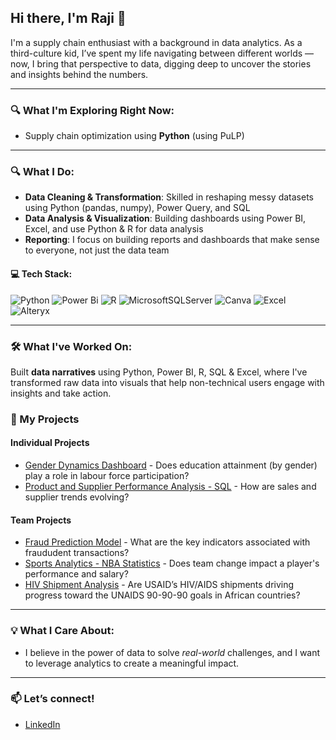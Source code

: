 ## Hi there, I'm Raji 👋

I'm a supply chain enthusiast with a background in data analytics. As a third-culture kid, I’ve spent my life navigating between different worlds — now, I bring that perspective to data, digging deep to uncover the stories and insights behind the numbers.

---

### 🔍 What I'm Exploring Right Now:
- Supply chain optimization using **Python** (using PuLP)

---

### 🔍 What I Do:

- **Data Cleaning & Transformation**: Skilled in reshaping messy datasets using Python (pandas, numpy), Power Query, and SQL
- **Data Analysis & Visualization**: Building dashboards using Power BI, Excel, and use Python & R for data analysis   
- **Reporting**: I focus on building reports and dashboards that make sense to everyone, not just the data team

#### 💻 Tech Stack:
![Python](https://img.shields.io/badge/python-3670A0?style=for-the-badge&logo=python&logoColor=ffdd54) ![Power Bi](https://img.shields.io/badge/power_bi-F2C811?style=for-the-badge&logo=powerbi&logoColor=black) ![R](https://img.shields.io/badge/r-%23276DC3.svg?style=for-the-badge&logo=r&logoColor=white) ![MicrosoftSQLServer](https://img.shields.io/badge/Microsoft%20SQL%20Server-CC2927?style=for-the-badge&logo=microsoft%20sql%20server&logoColor=white) ![Canva](https://img.shields.io/badge/Canva-%2300C4CC.svg?style=for-the-badge&logo=Canva&logoColor=white) ![Excel](https://img.shields.io/badge/Excel-217346?style=for-the-badge&logo=microsoft-excel&logoColor=white) ![Alteryx](https://img.shields.io/badge/Alteryx-003B5C?style=for-the-badge&logo=data:image/svg+xml;base64,PHN2ZyB3aWR0aD0nMjUnIGhlaWdodD0nMjUnIHZpZXdCb3g9JzAgMCAxMjggMTI4JyB4bWxucz0naHR0cD)


---

### 🛠️ What I've Worked On:
Built **data narratives** using Python, Power BI, R, SQL & Excel, where I've transformed raw data into visuals that help non-technical users engage with insights and take action.

### 📂 My Projects
#### Individual Projects
- [Gender Dynamics Dashboard](https://github.com/RajithaReniguntla/GenderEducation_Dashboard) - Does education attainment (by gender) play a role in labour force participation?
- [Product and Supplier Performance Analysis - SQL](https://github.com/RajithaReniguntla/WWI_Product_Analysis) - How are sales and supplier trends evolving?

#### Team Projects
- [Fraud Prediction Model](https://github.com/RajithaReniguntla/FraudDetection) - What are the key indicators associated with fraududent transactions?
- [Sports Analytics - NBA Statistics](https://github.com/RajithaReniguntla/NBAStats) - Does team change impact a player's performance and salary?
- [HIV Shipment Analysis](https://github.com/RajithaReniguntla/HIV_Shipment_SupplyChainAnalytics) - Are USAID’s HIV/AIDS shipments driving progress toward the UNAIDS 90-90-90 goals in African countries?
  
---

### 💡 What I Care About:
- I believe in the power of data to solve *real-world* challenges, and I want to leverage analytics to create a meaningful impact.
---

### 📫 Let’s connect!
- [LinkedIn](https://www.linkedin.com/in/rajitha-reniguntla/)
